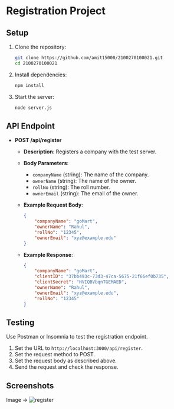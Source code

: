 # Registration Project

## Setup

1. Clone the repository:
    ```sh
    git clone https://github.com/amit15000/2100270100021.git
    cd 2100270100021
    ```

2. Install dependencies:
    ```sh
    npm install
    ```

3. Start the server:
    ```sh
    node server.js
    ```

## API Endpoint

- **POST /api/register**
    - **Description**: Registers a company with the test server.
    - **Body Parameters**:
        - `companyName` (string): The name of the company.
        - `ownerName` (string): The name of the owner.
        - `rollNo` (string): The roll number.
        - `ownerEmail` (string): The email of the owner.

    - **Example Request Body**:
        ```json
        {
            "companyName": "goMart",
            "ownerName": "Rahul",
            "rollNo": "12345",
            "ownerEmail": "xyz@example.edu"
        }
        ```

    - **Example Response**:
        ```json
        {
            "companyName": "goMart",
            "clientID": "37bb493c-73d3-47ca-5675-21f66ef0b735",
            "clientSecret": "HVIQBVbqnTGEMAED",
            "ownerName": "Rahul",
            "ownerEmail": "xyz@example.edu",
            "rollNo": "12345"
        }
        ```

## Testing

Use Postman or Insomnia to test the registration endpoint.

1. Set the URL to `http://localhost:3000/api/register`.
2. Set the request method to POST.
3. Set the request body as described above.
4. Send the request and check the response.

## Screenshots

Image -> ![register](https://github.com/amit15000/2100270100021/assets/135760038/4749d1f7-1394-428d-817f-e9b30ae8f6d7)

